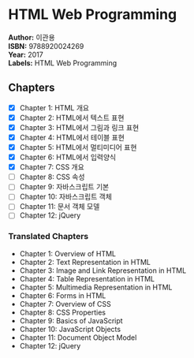 # HTML Web Programming

**Author:** 이관용 <br/>
**ISBN:** 9788920024269 <br/>
**Year:** 2017 <br/>
**Labels:** HTML Web Programming

## Chapters
- [x] Chapter 1: HTML 개요
- [x] Chapter 2: HTML에서 텍스트 표현
- [x] Chapter 3: HTML에서 그림과 링크 표현
- [x] Chapter 4: HTML에서 테이블 표현
- [x] Chapter 5: HTML에서 멀티미디어 표현
- [x] Chapter 6: HTML에서 입력양식
- [x] Chapter 7: CSS 개요
- [ ] Chapter 8: CSS 속성
- [ ] Chapter 9: 자바스크립트 기본
- [ ] Chapter 10: 자바스크립트 객체
- [ ] Chapter 11: 문서 객체 모델
- [ ] Chapter 12: jQuery

### Translated Chapters
- Chapter 1: Overview of HTML
- Chapter 2: Text Representation in HTML
- Chapter 3: Image and Link Representation in HTML
- Chapter 4: Table Representation in HTML
- Chapter 5: Multimedia Representation in HTML
- Chapter 6: Forms in HTML
- Chapter 7: Overview of CSS
- Chapter 8: CSS Properties
- Chapter 9: Basics of JavaScript
- Chapter 10: JavaScript Objects
- Chapter 11: Document Object Model
- Chapter 12: jQuery
